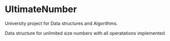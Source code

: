 # UltimateNumber

University project for Data structures and Algorithms.

Data structure for unlimited size numbers with all operatations implemented
